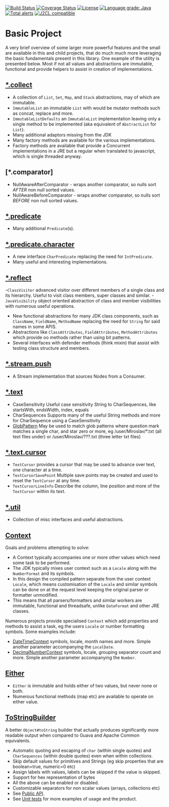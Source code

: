 [![Build Status](https://github.com/mP1/walkingkooka/actions/workflows/build.yaml/badge.svg)](https://github.com/mP1/walkingkooka/actions/workflows/build.yaml/badge.svg)
[![Coverage Status](https://coveralls.io/repos/github/mP1/walkingkooka/badge.svg?branch=master)](https://coveralls.io/github/mP1/walkingkooka?branch=master)
[![License](https://img.shields.io/badge/License-Apache%202.0-blue.svg)](https://opensource.org/licenses/Apache-2.0)
[![Language grade: Java](https://img.shields.io/lgtm/grade/java/g/mP1/walkingkooka.svg?logo=lgtm&logoWidth=18)](https://lgtm.com/projects/g/mP1/walkingkooka/context:java)
[![Total alerts](https://img.shields.io/lgtm/alerts/g/mP1/walkingkooka.svg?logo=lgtm&logoWidth=18)](https://lgtm.com/projects/g/mP1/walkingkooka/alerts/)
[![J2CL compatible](https://img.shields.io/badge/J2CL-compatible-brightgreen.svg)](https://github.com/mP1/j2cl-central)



# Basic Project

A very brief overview of some larger more powerful features and the small are available in this and child projects, 
that do much much more leveraging the basic fundamentals present in this library. One example of the utility is presented
below. Most if not all values and abstractions are immutable, functional and provide helpers to assist in creation of implementations.


## [*.collect](https://github.com/mP1/walkingkooka/blob/master/src/main/java/walkingkooka/collect)

- A collection of `List`, `Set`, `Map`, and `Stack` abstractions, may of which are immutable.
- `ImmutableList` an immutable `List` with would be mutator methods such as concat, replace and more.
- `ImmutableListDefaults` an `ImmutableList` implementation leaving only a single method to be implemented (aka equivalent of `AbstractList` for `List`).
- Many additional adaptors missing from the JDK
- Many factory methods are available for the various implementations.
- Factory methods are available that provide a Concurrent implementations in a JRE but a regular when translated to javascript, which is single threaded anyway.

## [*.comparator]

- NullAwareAfterComparator - wraps another comparator, so nulls sort *AFTER* non null sorted values.
- NullAwareBeforeComparator - wraps another comparator, so nulls sort *BEFORE* non null sorted values.

## [*.predicate](https://github.com/mP1/walkingkooka/blob/master/src/main/java/walkingkooka/predicate)

- Many additional `Predicate`(s).



## [*.predicate.character](https://github.com/mP1/walkingkooka/blob/master/src/main/java/walkingkooka/predicate/character)

- A new interface `CharPredicate` replacing the need for `IntPredicate`.
- Many useful and interesting implementations.


## [*.reflect](https://github.com/mP1/walkingkooka/blob/master/src/main/java/walkingkooka/reflect)

-`ClassVisitor` advanced visitor over different members of a single class and its hierarchy. Useful to visit class members, super classes and similar.
-`JavaVisibility` object oriented abstraction of class and member visibilities with numerous useful operations.
- New functional abstractions for many JDK class components, such as `ClassName`, `FieldName`, `MethodName` replacing the need for `String` for said names in some APIS.
- Abstractions like `ClassAttributes`, `FieldAttributes`, `MethodAttributes` which provide oo methods rather than using bit patterns.
- Several interfaces with defender methods (think mixin) that assist with testing class structure and members.



## [*.stream.push](https://github.com/mP1/walkingkooka/blob/master/src/main/java/walkingkooka/stream/push)

- A Stream implementation that sources Nodes from a Consumer.



## [*.text](https://github.com/mP1/walkingkooka/blob/master/src/main/java/walkingkooka/text)

- CaseSensitivity Useful case sensitivity String to CharSequences, like startsWith, endsWidth, index, equals
- CharSequences Supports many of the useful String methods and more for CharSequence using a CaseSensitivity
- [GlobPattern](https://en.wikipedia.org/wiki/Glob_\(programming\)) May be used to match glob patterns where question mark matches a single char, and star zero or more, eg /user/Miroslav/*.txt (all text files under) or /user/Miroslav/???.txt (three letter txt files)



## [*.text.cursor](https://github.com/mP1/walkingkooka/blob/master/src/main/java/walkingkooka/text/cursor)

- `TextCursor` provides a cursor that may be used to advance over text, one character at a time. 
- `TextCursorSavePoint` Multiple save points may be created and used to reset the `TextCursor` at any time.
- `TextCursorLineInfo` Describe the column, line position and more of the `TextCursor` within its text.


## [*.util](https://github.com/mP1/walkingkooka/blob/master/src/main/java/walkingkooka/util)

- Collection of misc interfaces and useful abstractions.



## [Context](https://github.com/mP1/walkingkooka/tree/master/src/main/java/walkingkooka/Context.java)

Goals and problems attempting to solve:
- A Context typically accompanies one or more other values which need some task to be performed.
- The JDK typically mixes user context such as a `Locale` along with the `NumberFormat` and its symbols.
- In this design the compiled pattern separate from the user context `Locale`, which means customisation of the `Locale` and similar symbols can be done on at the request level keeping the original parser or formatter unmodified.
- This means that all parsers/formatters and similar workers are immutable, functional and threadsafe, unlike `DateFormat` and other JRE classes.

Numerous projects provide specialised `Context` which add properties and methods to assist a task, eg the users `Locale` or number formatting symbols. Some examples include:
- [DateTimeContext](https://github.com/mP1/walkingkooka-datetime/blob/master/src/main/java/walkingkooka/datetime/DateTimeContext.java) symbols, locale, month names and more. Simple another parameter accompanying the `LocalDate`.
- [DecimalNumberContext](https://github.com/mP1/walkingkooka-math/blob/master/src/main/java/walkingkooka/math/DecimalNumberContext.java) symbols, locale, grouping separator count and more. Simple another parameter accompanying the `Number`.



## [Either](https://github.com/mP1/walkingkooka/tree/master/src/main/java/walkingkooka/Either.java)

- `Either` is immutable and holds either of two values, but never none or both.
- Numerous functional methods (map etc) are available to operate on either value.



## [ToStringBuilder](https://github.com/mP1/walkingkooka/tree/master/src/main/java/walkingkooka/ToStringBuilder.java)

A better `Object#toString` builder that actually produces significantly more readable output when compared to Guava and Apache Common equivalents.

- Automatic quoting and escaping of `char` (within single quotes) and `CharSequences` (within double quotes) even when within collections.
- Skip default values for primitives and Strings (eg skip properties that are boolean=true, numeric=0 etc)
- Assign labels with values, labels can be skipped if the value is skipped.
- Support for hex representation of bytes
- All the above can be enabled or disabled.
- Customizable separators for non scalar values (arrays, collections etc)
- See [Public API](https://github.com/mP1/walkingkooka/blob/master/src/main/java/walkingkooka/ToStringBuilder.java).
- See [Unit tests](https://github.com/mP1/walkingkooka/tree/master/src/test/java/walkingkooka) for more examples of usage and the product.



